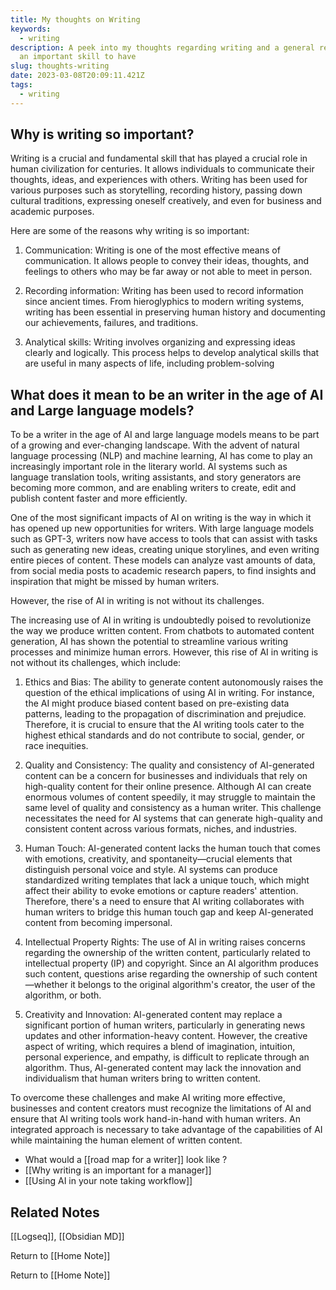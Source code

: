 ```yaml
---
title: My thoughts on Writing
keywords:
  - writing
description: A peek into my thoughts regarding writing and a general reflection on why it
  an important skill to have
slug: thoughts-writing
date: 2023-03-08T20:09:11.421Z
tags:
  - writing
---
```


## Why is writing so important?
Writing is a crucial and fundamental skill that has played a crucial role in human civilization for centuries. It allows individuals to communicate their thoughts, ideas, and experiences with others. Writing has been used for various purposes such as storytelling, recording history, passing down cultural traditions, expressing oneself creatively, and even for business and academic purposes. 

Here are some of the reasons why writing is so important:

1. Communication: Writing is one of the most effective means of communication. It allows people to convey their ideas, thoughts, and feelings to others who may be far away or not able to meet in person.

2. Recording information: Writing has been used to record information since ancient times. From hieroglyphics to modern writing systems, writing has been essential in preserving human history and documenting our achievements, failures, and traditions.

3. Analytical skills: Writing involves organizing and expressing ideas clearly and logically. This process helps to develop analytical skills that are useful in many aspects of life, including problem-solving


## What does it mean to be an writer in the age of AI and Large language models?


To be a writer in the age of AI and large language models means to be part of a growing and ever-changing landscape. With the advent of natural language processing (NLP) and machine learning, AI has come to play an increasingly important role in the literary world. AI systems such as language translation tools, writing assistants, and story generators are becoming more common, and are enabling writers to create, edit and publish content faster and more efficiently.

One of the most significant impacts of AI on writing is the way in which it has opened up new opportunities for writers. With large language models such as GPT-3, writers now have access to tools that can assist with tasks such as generating new ideas, creating unique storylines, and even writing entire pieces of content. These models can analyze vast amounts of data, from social media posts to academic research papers, to find insights and inspiration that might be missed by human writers.

However, the rise of AI in writing is not without its challenges.

The increasing use of AI in writing is undoubtedly poised to revolutionize the way we produce written content. From chatbots to automated content generation, AI has shown the potential to streamline various writing processes and minimize human errors. However, this rise of AI in writing is not without its challenges, which include:

1. Ethics and Bias:
The ability to generate content autonomously raises the question of the ethical implications of using AI in writing. For instance, the AI might produce biased content based on pre-existing data patterns, leading to the propagation of discrimination and prejudice. Therefore, it is crucial to ensure that the AI writing tools cater to the highest ethical standards and do not contribute to social, gender, or race inequities.

2. Quality and Consistency:
The quality and consistency of AI-generated content can be a concern for businesses and individuals that rely on high-quality content for their online presence. Although AI can create enormous volumes of content speedily, it may struggle to maintain the same level of quality and consistency as a human writer. This challenge necessitates the need for AI systems that can generate high-quality and consistent content across various formats, niches, and industries.

3. Human Touch:
AI-generated content lacks the human touch that comes with emotions, creativity, and spontaneity—crucial elements that distinguish personal voice and style. AI systems can produce standardized writing templates that lack a unique touch, which might affect their ability to evoke emotions or capture readers' attention. Therefore, there's a need to ensure that AI writing collaborates with human writers to bridge this human touch gap and keep AI-generated content from becoming impersonal.

4. Intellectual Property Rights:
The use of AI in writing raises concerns regarding the ownership of the written content, particularly related to intellectual property (IP) and copyright. Since an AI algorithm produces such content, questions arise regarding the ownership of such content—whether it belongs to the original algorithm's creator, the user of the algorithm, or both.

5. Creativity and Innovation:
AI-generated content may replace a significant portion of human writers, particularly in generating news updates and other information-heavy content. However, the creative aspect of writing, which requires a blend of imagination, intuition, personal experience, and empathy, is difficult to replicate through an algorithm. Thus, AI-generated content may lack the innovation and individualism that human writers bring to written content.

To overcome these challenges and make AI writing more effective, businesses and content creators must recognize the limitations of AI and ensure that AI writing tools work hand-in-hand with human writers. An integrated approach is necessary to take advantage of the capabilities of AI while maintaining the human element of written content.













- What would a [[road map for a writer]] look like ?
- [[Why writing is an important for a manager]]
- [[Using AI in your note taking workflow]]



## Related Notes
[[Logseq]], [[Obsidian MD]]

Return to [[Home Note]]






















Return to [[Home Note]]